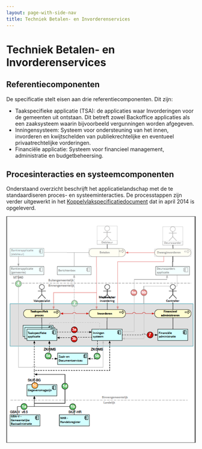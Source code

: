 ```yaml
---
layout: page-with-side-nav
title: Techniek Betalen- en Invorderenservices
---
```

# Techniek Betalen- en Invorderenservices

## Referentiecomponenten
De specificatie stelt eisen aan drie referentiecomponenten. Dit zijn:

* Taakspecifieke applicatie (TSA): de applicaties waar Invorderingen voor de gemeenten uit ontstaan. Dit betreft zowel Backoffice applicaties als een zaaksysteem waarin bijvoorbeeld vergunningen worden afgegeven.
* Inningensysteem: Systeem voor ondersteuning van het innen, invorderen en kwijtschelden van publiekrechtelijke en eventueel privaatrechtelijke vorderingen.
* Financiële applicatie: Systeem voor financieel management, administratie en budgetbeheersing.

## Procesinteracties en systeemcomponenten
Onderstaand overzicht beschrijft het applicatielandschap met de te standaardiseren proces- en systeeminteracties. De processtappen zijn verder uitgewerkt in het [Koppelvlakspecificatiedocument](documenten/Koppelvlakspecificatie_Keten_Betalen_en_Invorderen_v1.00.pdf) dat in april 2014 is opgeleverd.

<img src="./images/Afbeelding_Traject_Betalen_en_Invorderen_Operatie_NUP.png" width="600"/>
